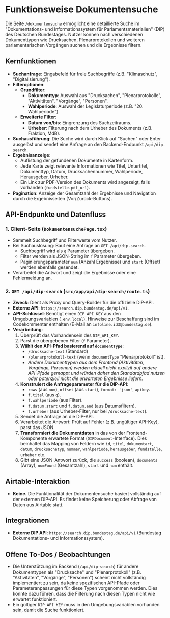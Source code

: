 # Funktionsweise Dokumentensuche

Die Seite `/dokumentensuche` ermöglicht eine detaillierte Suche im "Dokumentations- und Informationssystem für Parlamentsmaterialien" (DIP) des Deutschen Bundestages. Nutzer können nach verschiedenen Dokumenttypen wie Drucksachen, Plenarprotokollen und weiteren parlamentarischen Vorgängen suchen und die Ergebnisse filtern.

## Kernfunktionen

- **Suchanfrage**: Eingabefeld für freie Suchbegriffe (z.B. "Klimaschutz", "Digitalisierung").
- **Filteroptionen**:
    - **Grundfilter**:
        - **Dokumenttyp**: Auswahl aus "Drucksachen", "Plenarprotokolle", "Aktivitäten", "Vorgänge", "Personen".
        - **Wahlperiode**: Auswahl der Legislaturperiode (z.B. "20. Wahlperiode").
    - **Erweiterte Filter**:
        - **Datum von/bis**: Eingrenzung des Suchzeitraums.
        - **Urheber**: Filterung nach dem Urheber des Dokuments (z.B. Fraktion, MdB).
- **Suchausführung**: Die Suche wird durch Klick auf "Suchen" oder Enter ausgelöst und sendet eine Anfrage an den Backend-Endpunkt `/api/dip-search`.
- **Ergebnisanzeige**:
    - Auflistung der gefundenen Dokumente in Kartenform.
    - Jede Karte zeigt relevante Informationen wie Titel, Untertitel, Dokumenttyp, Datum, Drucksachennummer, Wahlperiode, Herausgeber, Urheber.
    - Ein Link zur PDF-Version des Dokuments wird angezeigt, falls vorhanden (`fundstelle.pdf_url`).
- **Pagination**: Anzeige der Gesamtzahl der Ergebnisse und Navigation durch die Ergebnisseiten (Vor/Zurück-Buttons).

## API-Endpunkte und Datenfluss

### 1. Client-Seite (`DokumentensuchePage.tsx`)
- Sammelt Suchbegriff und Filterwerte vom Nutzer.
- Bei Suchauslösung: Baut eine Anfrage an `GET /api/dip-search`.
    - Suchbegriff wird als `q` Parameter übergeben.
    - Filter werden als JSON-String im `f` Parameter übergeben.
    - Paginierungsparameter `num` (Anzahl Ergebnisse) und `start` (Offset) werden ebenfalls gesendet.
- Verarbeitet die Antwort und zeigt die Ergebnisse oder eine Fehlermeldung an.

### 2. `GET /api/dip-search` (`src/app/api/dip-search/route.ts`)
- **Zweck**: Dient als Proxy und Query-Builder für die offizielle DIP-API.
- **Externe API**: `https://search.dip.bundestag.de/api/v1`.
- **API-Schlüssel**: Benötigt einen `DIP_API_KEY` aus den Umgebungsvariablen (`.env.local`). Hinweise zur Beschaffung sind im Codekommentar enthalten (E-Mail an `infoline.id3@bundestag.de`).
- **Verarbeitung**:
    1.  Überprüft das Vorhandensein des `DIP_API_KEY`.
    2.  Parst die übergebenen Filter (`f` Parameter).
    3.  **Wählt den API-Pfad basierend auf `documentType`**:
        - `/drucksache-text` (Standard)
        - `/plenarprotokoll-text` (wenn `documentType` "Plenarprotokoll" ist).
        - *Andere Dokumenttypen aus dem Frontend (Aktivitäten, Vorgänge, Personen) werden aktuell nicht explizit auf andere API-Pfade gemappt und würden daher den Standardpfad nutzen oder potenziell nicht die erwarteten Ergebnisse liefern.*
    4.  **Konstruiert die Anfrageparameter für die DIP-API**:
        - `rows` (aus `num`), `offset` (aus `start`), `format: 'json'`, `apikey`.
        - `f.titel` (aus `q`).
        - `f.wahlperiode` (aus Filter).
        - `f.datum.start` und `f.datum.end` (aus Datumsfiltern).
        - `f.urheber` (aus Urheber-Filter, nur bei `/drucksache-text`).
    5.  Sendet die Anfrage an die DIP-API.
    6.  Verarbeitet die Antwort: Prüft auf Fehler (z.B. ungültiger API-Key), parst das JSON.
    7.  **Transformiert die Dokumentdaten** in das von der Frontend-Komponente erwartete Format (`DIPDocument`-Interface). Dies beinhaltet das Mapping von Feldern wie `id`, `titel`, `dokumentart`, `datum`, `drucksachetyp`, `nummer`, `wahlperiode`, `herausgeber`, `fundstelle`, `urheber` etc.
    8.  Gibt eine JSON-Antwort zurück, die `success` (boolean), `documents` (Array), `numFound` (Gesamtzahl), `start` und `num` enthält.

## Airtable-Interaktion

- **Keine.** Die Funktionalität der Dokumentensuche basiert vollständig auf der externen DIP-API. Es findet keine Speicherung oder Abfrage von Daten aus Airtable statt.

## Integrationen

- **Externe DIP API**: `https://search.dip.bundestag.de/api/v1` (Bundestag Dokumentations- und Informationssystem).

## Offene To-Dos / Beobachtungen

- Die Unterstützung im Backend (`/api/dip-search`) für andere Dokumenttypen als "Drucksache" und "Plenarprotokoll" (z.B. "Aktivitäten", "Vorgänge", "Personen") scheint nicht vollständig implementiert zu sein, da keine spezifischen API-Pfade oder Parameteranpassungen für diese Typen vorgenommen werden. Dies könnte dazu führen, dass die Filterung nach diesen Typen nicht wie erwartet funktioniert.
- Ein gültiger `DIP_API_KEY` muss in den Umgebungsvariablen vorhanden sein, damit die Suche funktioniert. 